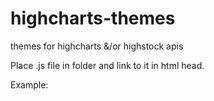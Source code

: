 highcharts-themes
=================

themes for highcharts &amp;/or highstock apis

Place .js file in folder and link to it in html head.


Example:
<script type='text/javascript' src='js/themes/dark-cyan-1.3.9.js'></script>
